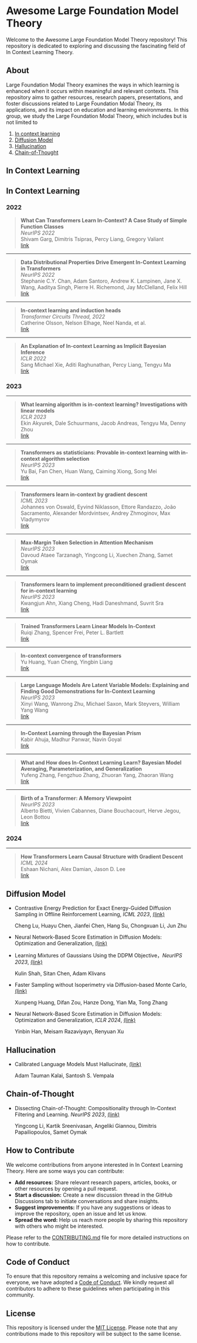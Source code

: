 # Awesome Large Foundation Model Theory

Welcome to the Awesome Large Foundation Model Theory repository! This repository is dedicated to exploring and discussing the fascinating field of In Context Learning Theory.

## About

Large Foundation Modal Theory examines the ways in which learning is enhanced when it occurs within meaningful and relevant contexts. This repository aims to gather resources, research papers, presentations, and foster discussions related to Large Foundation Modal Theory, its applications, and its impact on education and learning environments. In this group, we study the Large Foundation Modal Theory, which includes but is not limited to


1. [In context learning](#In_context_learning)
2. [Diffusion Model](#Diffusion_Model)
3. [Hallucination](#Hallucination)
4. [Chain-of-Thought](#Chain-of-Thought)
 

## In Context Learning

## In Context Learning

### 2022

> **What Can Transformers Learn In-Context? A Case Study of Simple Function Classes**  
> *NeurIPS 2022*  
> Shivam Garg, Dimitris Tsipras, Percy Liang, Gregory Valiant  
> [link](https://arxiv.org/abs/2208.01066)

---

> **Data Distributional Properties Drive Emergent In-Context Learning in Transformers**  
> *NeurIPS 2022*  
> Stephanie C.Y. Chan, Adam Santoro, Andrew K. Lampinen, Jane X. Wang, Aaditya Singh, Pierre H. Richemond, Jay McClelland, Felix Hill  
> [link](https://arxiv.org/abs/2205.05055)

---

> **In-context learning and induction heads**  
> *Transformer Circuits Thread, 2022*  
> Catherine Olsson, Nelson Elhage, Neel Nanda, et al.  
> [link](https://arxiv.org/abs/2209.11895)

---

> **An Explanation of In-context Learning as Implicit Bayesian Inference**  
> *ICLR 2022*  
> Sang Michael Xie, Aditi Raghunathan, Percy Liang, Tengyu Ma  
> [link](https://arxiv.org/abs/2111.02080)

### 2023

---

> **What learning algorithm is in-context learning? Investigations with linear models**  
> *ICLR 2023*  
> Ekin Akyurek, Dale Schuurmans, Jacob Andreas, Tengyu Ma, Denny Zhou  
> [link](https://arxiv.org/pdf/2211.15661.pdf)

---

> **Transformers as statisticians: Provable in-context learning with in-context algorithm selection**  
> *NeurIPS 2023*  
> Yu Bai, Fan Chen, Huan Wang, Caiming Xiong, Song Mei  
> [link](https://arxiv.org/abs/2306.04637)

---

> **Transformers learn in-context by gradient descent**  
> *ICML 2023*  
> Johannes von Oswald, Eyvind Niklasson, Ettore Randazzo, João Sacramento, Alexander Mordvintsev, Andrey Zhmoginov, Max Vladymyrov  
> [link](https://arxiv.org/abs/2212.07677)

---

> **Max-Margin Token Selection in Attention Mechanism**  
> *NeurIPS 2023*  
> Davoud Ataee Tarzanagh, Yingcong Li, Xuechen Zhang, Samet Oymak  
> [link](https://arxiv.org/abs/2306.13596)

---

> **Transformers learn to implement preconditioned gradient descent for in-context learning**  
> *NeurIPS 2023*  
> Kwangjun Ahn, Xiang Cheng, Hadi Daneshmand, Suvrit Sra  
> [link](https://arxiv.org/abs/2306.00297)

---

> **Trained Transformers Learn Linear Models In-Context**  
> Ruiqi Zhang, Spencer Frei, Peter L. Bartlett  
> [link](https://arxiv.org/pdf/2306.09927.pdf)

---

> **In-context convergence of transformers**  
> Yu Huang, Yuan Cheng, Yingbin Liang  
> [link](https://arxiv.org/abs/2310.05249)

---

> **Large Language Models Are Latent Variable Models: Explaining and Finding Good Demonstrations for In-Context Learning**  
> *NeurIPS 2023*  
> Xinyi Wang, Wanrong Zhu, Michael Saxon, Mark Steyvers, William Yang Wang  
> [link](https://arxiv.org/abs/2301.11916)

---

> **In-Context Learning through the Bayesian Prism**  
> Kabir Ahuja, Madhur Panwar, Navin Goyal  
> [link](https://arxiv.org/abs/2306.04891)

---

> **What and How does In-Context Learning Learn? Bayesian Model Averaging, Parameterization, and Generalization**  
> Yufeng Zhang, Fengzhuo Zhang, Zhuoran Yang, Zhaoran Wang  
> [link](https://arxiv.org/abs/2305.19420)

---

> **Birth of a Transformer: A Memory Viewpoint**  
> *NeurIPS 2023*  
> Alberto Bietti, Vivien Cabannes, Diane Bouchacourt, Herve Jegou, Leon Bottou  
> [link](https://arxiv.org/abs/2306.00802)

### 2024

---

> **How Transformers Learn Causal Structure with Gradient Descent**  
> *ICML 2024*  
> Eshaan Nichani, Alex Damian, Jason D. Lee  
> [link](https://arxiv.org/abs/2402.14735)


 
  
## Diffusion Model

- Contrastive Energy Prediction for Exact Energy-Guided Diffusion Sampling in Offline Reinforcement Learning, *ICML 2023*, [(link)](https://arxiv.org/pdf/2304.12824.pdf)

  Cheng Lu, Huayu Chen, Jianfei Chen, Hang Su, Chongxuan Li, Jun Zhu

- Neural Network-Based Score Estimation in Diffusion Models: Optimization and Generalization, [(link)](https://openreview.net/pdf?id=h8GeqOxtd4)

- Learning Mixtures of Gaussians Using the DDPM Objective，*NeurIPS 2023*,  [(link)](https://arxiv.org/pdf/2307.01178.pdf)

  Kulin Shah, Sitan Chen, Adam Klivans

- Faster Sampling without Isoperimetry via Diffusion-based Monte Carlo, [(link)](https://arxiv.org/abs/2401.06325)

  Xunpeng Huang, Difan Zou, Hanze Dong, Yian Ma, Tong Zhang

- Neural Network-Based Score Estimation in Diffusion Models: Optimization and Generalization, *ICLR 2024*, [(link)](https://arxiv.org/abs/2401.15604)

  Yinbin Han, Meisam Razaviyayn, Renyuan Xu


## Hallucination

- Calibrated Language Models Must Hallucinate, [(link)](https://arxiv.org/abs/2311.14648)

  Adam Tauman Kalai, Santosh S. Vempala


## Chain-of-Thought

- Dissecting Chain-of-Thought: Compositionality through In-Context Filtering and Learning. *NeurIPS 2023*, [(link)](https://arxiv.org/abs/2305.18869)

  Yingcong Li, Kartik Sreenivasan, Angeliki Giannou, Dimitris Papailiopoulos, Samet Oymak


## How to Contribute

We welcome contributions from anyone interested in In Context Learning Theory. Here are some ways you can contribute:

- **Add resources:** Share relevant research papers, articles, books, or other resources by opening a pull request.
- **Start a discussion:** Create a new discussion thread in the GitHub Discussions tab to initiate conversations and share insights.
- **Suggest improvements:** If you have any suggestions or ideas to improve the repository, open an issue and let us know.
- **Spread the word:** Help us reach more people by sharing this repository with others who might be interested.

Please refer to the [CONTRIBUTING.md](CONTRIBUTING.md) file for more detailed instructions on how to contribute.

## Code of Conduct

To ensure that this repository remains a welcoming and inclusive space for everyone, we have adopted a [Code of Conduct](CODE_OF_CONDUCT.md). We kindly request all contributors to adhere to these guidelines when participating in this community.

## License

This repository is licensed under the [MIT License](LICENSE). Please note that any contributions made to this repository will be subject to the same license.
